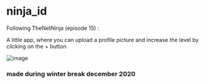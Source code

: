 # ninja_id

Following TheNetNinja (episode 15) :

A little app, where you can upload a profile picture and increase the level by clicking on the + button

![image](https://user-images.githubusercontent.com/63594070/128899056-a642d4f6-e6d3-4504-a46b-bf8bdf5ccfa9.png)



### made during winter break december 2020

